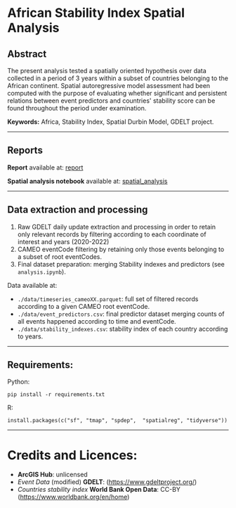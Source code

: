 # African Stability Index Spatial Analysis

## Abstract
The present analysis tested a spatially oriented hypothesis over data collected in a period of 3 years within a subset of countries belonging to the African continent. Spatial autoregressive model assessment had been computed with the purpose of evaluating whether significant and persistent relations between event predictors and countries' stability score can be found throughout the period under examination.

**Keywords:** Africa, Stability Index, Spatial Durbin Model, GDELT project.

---

## Reports

**Report** available at: [report](https://github.com/gzemo/africa-stability-spatial-analysis/blob/main/report.pdf)

**Spatial analysis notebook** available at: [spatial_analysis](https://github.com/gzemo/africa-stability-spatial-analysis/blob/main/spatial_test.pdf)

---

## Data extraction and processing

1. Raw GDELT daily update extraction and processing in order to retain only relevant records by filtering according to each coordinate of interest and years (2020-2022)
2. CAMEO eventCode filtering by retaining only those events belonging to a subset of root eventCodes.
3. Final dataset preparation: merging Stability indexes and predictors (see `analysis.ipynb`).

Data available at:
* `./data/timeseries_cameoXX.parquet`: full set of filtered records according to a given CAMEO root eventCode.
* `./data/event_predictors.csv`: final predictor dataset merging counts of all events happened according to time and eventCode.
* `./data/stability_indexes.csv`: stability index of each country according to years.

---

## Requirements:
Python:
```{python}
pip install -r requirements.txt
```
R:
```{r}
install.packages(c("sf", "tmap", "spdep",  "spatialreg", "tidyverse"))
```

---


# Credits and Licences:
* **ArcGIS Hub**: unlicensed
* *Event Data* (modified) **GDELT**:  (https://www.gdeltproject.org/)
* *Countries stability index* **World Bank Open Data**: CC-BY (https://www.worldbank.org/en/home)
